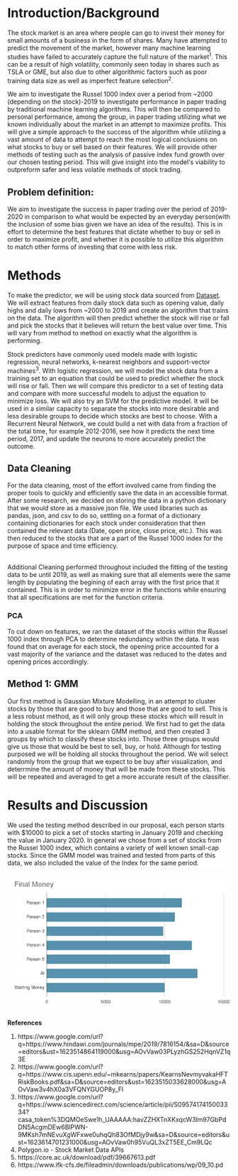 <h1><b>Introduction/Background</b></h1>

The stock market is an area where people can go to invest their money for small amounts of a business in the form of shares. Many have attempted to predict the movement of the market, however many machine learning studies have failed to accurately capture the full nature of the market<sup>1</sup>. This can be a result of high volatility, commonly seen today in shares such as TSLA or GME, but also due to other algorithmic factors such as poor training data size as well as imperfect feature selection<sup>2</sup>. 

We aim to investigate the Russel 1000 index over a period from ~2000 (depending on the stock)-2019 to investigate performance in paper trading by traditional machine learning algorithms. This will then be compared to personal performance, among the group, in paper trading utilizing what we known individually about the market in an attempt to maximize profits. This will give a simple approach to the success of the algorithm while utilizing a vast amount of data to attempt to reach the most logical conclusions on what stocks to buy or sell based on their features. We will provide other methods of testing such as the analysis of passive index fund growth over our chosen testing period. This will give insight into the model's viability to outpreform safer and less volatile methods of stock trading.

<h2><b>Problem definition:</b></h2>

We aim to investigate the success in paper trading over the period of 2019-2020 in comparison to what would be expected by an everyday person(with the inclusion of some bias given we have an idea of the results). This is in effort to determine the best features that dictate whether to buy or sell in order to maximize profit, and whether it is possible to utilize this algorithm to match other forms of investing that come with less risk. 

<h1><b>Methods</b></h1>

To make the predictor, we will be using stock data sourced from <a href ='https://www.kaggle.com/jacksoncrow/stock-market-dataset'>Dataset</a>. We will extract features from daily stock data such as opening value, daily highs and daily lows from ~2000 to 2019 and create an algorithm that trains on the data. The algorithm will then predict whether the stock will rise or fall and pick the stocks that it believes will return the best value over time. This will vary from method to method on exactly what the algorithm is performing.

Stock predictors have commonly used models made with logistic regression, neural networks, k-nearest neighbors and support-vector machines<sup>3</sup>. With logistic regression, we will model the stock data from a training set to an equation that could be used to predict whether the stock will rise or fall. Then we will compare this predictor to a set of testing data and compare with more successful models to adjust the equation to minimize loss.
We will also try an SVM for the predictive model. It will be used in a similar capacity to separate the stocks into more desirable and less desirable groups to decide which stocks are best to choose. 
With a Recurrent Neural Network, we could build a net with data from a fraction of the total time, for example 2012-2016, see how it predicts the next time period, 2017, and update the neurons to more accurately predict the outcome.


<h2><b>Data Cleaning</b></h2>
For the data cleaning, most of the effort involved came from finding the proper tools to quickly and efficiently save the data in an accessible format. After some research, we decided on storing the data in a python dictionary that we would store as a massive json file. We used libraries such as pandas, json, and csv to do so, settling on a format of a dictionary containing dictionaries for each stock under consideration that then contained the relevant data (Date, open price, close price, etc.). This was then reduced to the stocks that are a part of the Russel 1000 index for the purpose of space and time efficiency. <br><br>

Additional Cleaning performed throughout included the fitting of the testing data to be until 2019, as well as making sure that all elements were the same length by populating the begining of each array with the first price that it contained. This is in order to minimize error in the functions while ensuring that all specifications are met for the function criteria.

<h3>PCA</h3>
To cut down on features, we ran the dataset of the stocks within the Russel 1000 index through PCA to determine redundancy within the data. It was found that on average for each stock, the opening price accounted for a vast majority of the variance and the dataset was reduced to the dates and opening prices accordingly.

<h2><b>Method 1: GMM</b></h2>

Our first method is Gaussian Mixture Modelling, in an attempt to cluster stocks by those that are good to buy and those that are good to sell. This is a less robust method, as it will only group these stocks which will result in holding the stock throughout the entire period. We first had to get the data into a usable format for the sklearn GMM method, and then created 3 groups by which to classify these stocks into. Those three groups would give us those that would be best to sell, buy, or hold. Although for testing purposed we will be holding all stocks throughout the period. We will select randomly from the group that we expect to be buy after visualization, and deterrmine the amount of money that will be made from these stocks. This will be repeated and averaged to get a more accurate result of the classifier. 



<h1><b>Results and Discussion</b></h1>

We used the testing method described in our proposal, each person starts with $10000 to pick a set of stocks starting in January 2019 and checking the value in January 2020. In general we chose from a set of stocks from the Russel 1000 index, which contains a variety of well known small-cap stocks. Since the GMM model was trained and tested from parts of this data, we also included the value of the Index for the same period. 

![](/images/money.jpg)


<b>References</b>
<ol>
<li>https://www.google.com/url?q=https://www.hindawi.com/journals/mpe/2019/7816154/&sa=D&source=editors&ust=1623514864119000&usg=AOvVaw03PLyzhGS252HqnVZ1q3E</li>
<li>https://www.google.com/url?q=https://www.cis.upenn.edu/~mkearns/papers/KearnsNevmyvakaHFTRiskBooks.pdf&sa=D&source=editors&ust=1623515033628000&usg=AOvVaw3v4hX0a3VFQNYGUOP8y_Fl</li>
<li>https://www.google.com/url?q=https://www.sciencedirect.com/science/article/pii/S0957417415003334?casa_token%3DQMOeSwe1h_UAAAAA:havZZHXTnXKxqcW3lm97GbPdDN5AcgmDEw6BlPWN-9MKsh7mNEvuXgWFxwe0uhqQh83OfMDjy9w&sa=D&source=editors&ust=1623614701231000&usg=AOvVaw0h95VuQL3xZT5EE_Cm9LQc</li>
<li>Polygon.io - Stock Market Data APIs</li>
  <li>https://core.ac.uk/download/pdf/39667613.pdf</li>
  <li>https://www.ifk-cfs.de/fileadmin/downloads/publications/wp/09_10.pd</li>
  </ol>


